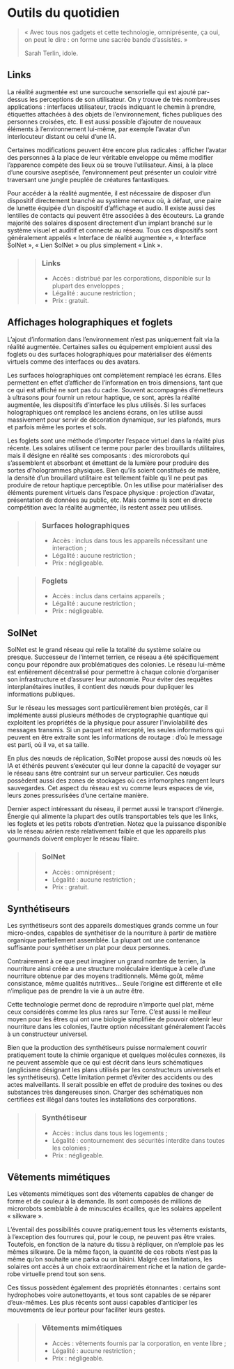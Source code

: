 # Outils du quotidien

> « Avec tous nos gadgets et cette technologie, omniprésente, ça oui, on peut le dire : on forme une sacrée bande d’assistés. »
>
> Sarah Terlin, idole.

## Links

La réalité augmentée est une surcouche sensorielle qui est ajouté par-dessus les perceptions de son utilisateur. On y trouve de très nombreuses applications : interfaces utilisateur, tracés indiquant le chemin à prendre, étiquettes attachées à des objets de l’environnement, fiches publiques des personnes croisées, etc. Il est aussi possible d’ajouter de nouveaux éléments à l’environnement lui-même, par exemple l’avatar d’un interlocuteur distant ou celui d’une IA.

Certaines modifications peuvent être encore plus radicales : afficher l’avatar des personnes à la place de leur véritable enveloppe ou même modifier l’apparence compète des lieux où se trouve l’utilisateur. Ainsi, à la place d’une coursive aseptisée, l’environnement peut présenter un couloir vitré traversant une jungle peuplée de créatures fantastiques.

Pour accéder à la réalité augmentée, il est nécessaire de disposer d’un dispositif directement branché au système nerveux où, à défaut, une paire de lunette équipée d’un dispositif d’affichage et audio. Il existe aussi des lentilles de contacts qui peuvent être associées à des écouteurs. La grande majorité des solaires disposent directement d’un implant branché sur le système visuel et auditif et connecté au réseau. Tous ces dispositifs sont généralement appelés « Interface de réalité augmentée », « Interface SolNet », « Lien SolNet » ou plus simplement « Link ».

>> ### Links
>> * Accès : distribué par les corporations, disponible sur la plupart des enveloppes ;
>> * Légalité : aucune restriction ;
>> * Prix : gratuit.

## Affichages holographiques et foglets

L’ajout d’information dans l’environnement n’est pas uniquement fait via la réalité augmentée. Certaines salles ou équipement emploient aussi des foglets ou des surfaces holographiques pour matérialiser des éléments virtuels comme des interfaces ou des avatars.

Les surfaces holographiques ont complètement remplacé les écrans. Elles permettent en effet d’afficher de l’information en trois dimensions, tant que ce qui est affiché ne sort pas du cadre. Souvent accompagnés d’émetteurs à ultrasons pour fournir un retour haptique, ce sont, après la réalité augmentée, les dispositifs d’interface les plus utilisés. Si les surfaces holographiques ont remplacé les anciens écrans, on les utilise aussi massivement pour servir de décoration dynamique, sur les plafonds, murs et parfois même les portes et sols.

Les foglets sont une méthode d’importer l’espace virtuel dans la réalité plus récente. Les solaires utilisent ce terme pour parler des brouillards utilitaires, mais il désigne en réalité ses composants : des microrobots qui s’assemblent et absorbant et émettant de la lumière pour produire des sortes d’hologrammes physiques. Bien qu’ils soient constitués de matière, la densité d’un brouillard utilitaire est tellement faible qu’il ne peut pas produire de retour haptique perceptible. On les utilise pour matérialiser des éléments purement virtuels dans l’espace physique : projection d’avatar, présentation de données au public, etc. Mais comme ils sont en directe compétition avec la réalité augmentée, ils restent assez peu utilisés.

>> ### Surfaces holographiques
>> * Accès : inclus dans tous les appareils nécessitant une interaction ;
>> * Légalité : aucune restriction ;
>> * Prix : négligeable.

>> ### Foglets
>> * Accès : inclus dans certains appareils ;
>> * Légalité : aucune restriction ;
>> * Prix : négligeable.

## SolNet

SolNet est le grand réseau qui relie la totalité du système solaire ou presque. Successeur de l’internet terrien, ce réseau a été spécifiquement conçu pour répondre aux problématiques des colonies. Le réseau lui-même est entièrement décentralisé pour permettre à chaque colonie d’organiser son infrastructure et d’assurer leur autonomie. Pour éviter des requêtes interplanétaires inutiles, il contient des nœuds pour dupliquer les informations publiques.

Sur le réseau les messages sont particulièrement bien protégés, car il implémente aussi plusieurs méthodes de cryptographie quantique qui exploitent les propriétés de la physique pour assurer l’inviolabilité des messages transmis. Si un paquet est intercepté, les seules informations qui peuvent en être extraite sont les informations de routage : d’où le message est parti, où il va, et sa taille.

En plus des nœuds de réplication, SolNet propose aussi des nœuds où les IA et éthérés peuvent s’exécuter qui leur donne la capacité de voyager sur le réseau sans être contraint sur un serveur particulier. Ces nœuds possèdent aussi des zones de stockages où ces infomorphes rangent leurs sauvegardes. Cet aspect du réseau est vu comme leurs espaces de vie, leurs zones pressurisées d’une certaine manière.

Dernier aspect intéressant du réseau, il permet aussi le transport d’énergie. Énergie qui alimente la plupart des outils transportables tels que les links, les foglets et les petits robots d’entretien. Notez que la puissance disponible via le réseau aérien reste relativement faible et que les appareils plus gourmands doivent employer le réseau filaire.

>> ### SolNet
>> * Accès : omniprésent ;
>> * Légalité : aucune restriction ;
>> * Prix : gratuit.

## Synthétiseurs

Les synthétiseurs sont des appareils domestiques grands comme un four micro-ondes, capables de synthétiser de la nourriture à partir de matière organique partiellement assemblée. La plupart ont une contenance suffisante pour synthétiser un plat pour deux personnes.

Contrairement à ce que peut imaginer un grand nombre de terrien, la nourriture ainsi créée a une structure moléculaire identique à celle d’une nourriture obtenue par des moyens traditionnels. Même goût, même consistance, même qualités nutritives… Seule l’origine est différente et elle n’implique pas de prendre la vie à un autre être.

Cette technologie permet donc de reproduire n’importe quel plat, même ceux considérés comme les plus rares sur Terre. C’est aussi le meilleur moyen pour les êtres qui ont une biologie simplifiée de pouvoir obtenir leur nourriture dans les colonies, l’autre option nécessitant généralement l’accès à un constructeur universel.

Bien que la production des synthétiseurs puisse normalement couvrir pratiquement toute la chimie organique et quelques molécules connexes, ils ne peuvent assemble que ce qui est décrit dans leurs schématiques (anglicisme désignant les plans utilisés par les constructeurs universels et les synthétiseurs). Cette limitation permet d’éviter des accidents ou des actes malveillants. Il serait possible en effet de produire des toxines ou des substances très dangereuses sinon. Charger des schématiques non certifiées est illégal dans toutes les installations des corporations.

>> ### Synthétiseur
>> * Accès : inclus dans tous les logements ;
>> * Légalité : contournement des sécurités interdite dans toutes les colonies ;
>> * Prix : négligeable.

## Vêtements mimétiques

Les vêtements mimétiques sont des vêtements capables de changer de forme et de couleur à la demande. Ils sont composés de millions de microrobots semblable à de minuscules écailles, que les solaires appellent « silkware ».

L’éventail des possibilités couvre pratiquement tous les vêtements existants, à l’exception des fourrures qui, pour le coup, ne peuvent pas être vraies. Toutefois, en fonction de la nature du tissu à répliquer, on n’emploie pas les mêmes silkware. De la même façon, la quantité de ces robots n’est pas la même qu’on souhaite une parka ou un bikini. Malgré ces limitations, les solaires ont accès à un choix extraordinairement riche et la nation de garde-robe virtuelle prend tout son sens.

Ces tissus possèdent également des propriétés étonnantes : certains sont hydrophobes voire autonettoyants, et tous sont capables de se réparer d’eux-mêmes. Les plus récents sont aussi capables d’anticiper les mouvements de leur porteur pour faciliter leurs gestes.

>> ### Vêtements mimétiques
>> * Accès : vêtements fournis par la corporation, en vente libre ;
>> * Légalité : aucune restriction ;
>> * Prix : négligeable.